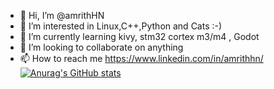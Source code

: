 - 👋 Hi, I’m @amrithHN
- 👀 I’m interested in Linux,C++,Python and Cats :-)
- 🌱 I’m currently learning kivy, stm32 cortex m3/m4 , Godot
- 💞️ I’m looking to collaborate on anything 
- 📫 How to reach me https://www.linkedin.com/in/amrithhn/
 [![Anurag's GitHub stats](https://github-readme-stats.vercel.app/api?username=amrithHN)](https://github.com/anuraghazra/github-readme-stats)

<!---
amrithHN/amrithHN is a ✨ special ✨ repository because its `README.md` (this file) appears on your GitHub profile.
You can click the Preview link to take a look at your changes.
--->
